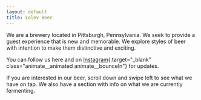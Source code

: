 ```yaml
---
layout: default
title: Lolev Beer
---
```

We are a brewery located in Pittsburgh, Pennsylvania. We seek to provide a guest experience that is new and memorable. We explore styles of beer with intention to make them distinctive and exciting.

You can follow us here and on [Instagram](https://instagram.com/lolevbeer){:target="_blank" class="animate__animated animate__bounceIn"} for updates.  

If you are interested in our beer, scroll down and swipe left to see what we have on tap. We also have a section with info on what we are currently fermenting.
